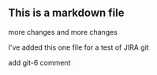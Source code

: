 ## This is a markdown file

more changes   and more changes

I've added this one file for a test of JIRA git


add git-6 comment
